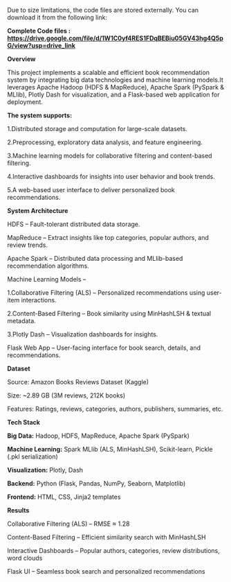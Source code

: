 Due to size limitations, the code files are stored externally.  You can download it from the following link:

**Complete Code files : https://drive.google.com/file/d/1W1C0yf4RES1FDqBEBiu05GV43hg4Q5pG/view?usp=drive_link**

**Overview**

This project implements a scalable and efficient book recommendation system by integrating big data technologies and machine learning models.It leverages Apache Hadoop (HDFS & MapReduce), Apache Spark (PySpark & MLlib), Plotly Dash for visualization, and a Flask-based web application for deployment.

**The system supports:**

1.Distributed storage and computation for large-scale datasets.

2.Preprocessing, exploratory data analysis, and feature engineering.

3.Machine learning models for collaborative filtering and content-based filtering.

4.Interactive dashboards for insights into user behavior and book trends.

5.A web-based user interface to deliver personalized book recommendations.

**System Architecture**

HDFS – Fault-tolerant distributed data storage.

MapReduce – Extract insights like top categories, popular authors, and review trends.

Apache Spark – Distributed data processing and MLlib-based recommendation algorithms.

Machine Learning Models –

1.Collaborative Filtering (ALS) – Personalized recommendations using user-item interactions.

2.Content-Based Filtering – Book similarity using MinHashLSH & textual metadata.

3.Plotly Dash – Visualization dashboards for insights.

Flask Web App – User-facing interface for book search, details, and recommendations.

**Dataset**

Source: Amazon Books Reviews Dataset (Kaggle)

Size: ~2.89 GB (3M reviews, 212K books)

Features: Ratings, reviews, categories, authors, publishers, summaries, etc.

**Tech Stack**

**Big Data:** Hadoop, HDFS, MapReduce, Apache Spark (PySpark)

**Machine Learning:** Spark MLlib (ALS, MinHashLSH), Scikit-learn, Pickle (.pkl serialization)

**Visualization:** Plotly, Dash

**Backend:** Python (Flask, Pandas, NumPy, Seaborn, Matplotlib)

**Frontend:** HTML, CSS, Jinja2 templates

**Results**

Collaborative Filtering (ALS) – RMSE ≈ 1.28

Content-Based Filtering – Efficient similarity search with MinHashLSH

Interactive Dashboards – Popular authors, categories, review distributions, word clouds

Flask UI – Seamless book search and personalized recommendations
